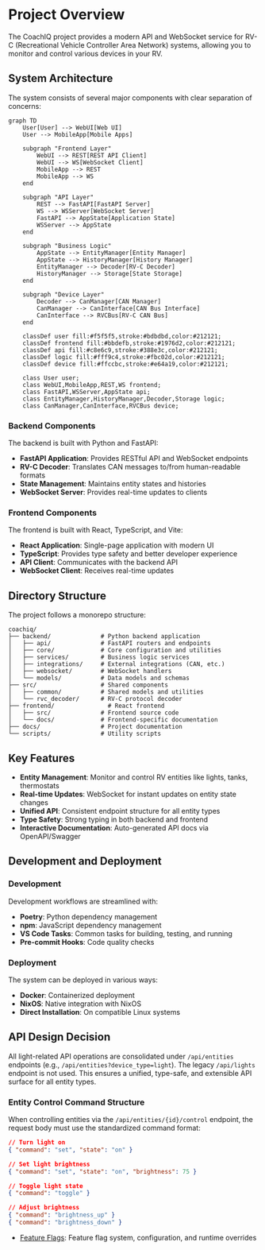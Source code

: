 # Project Overview

The CoachIQ project provides a modern API and WebSocket service for RV-C (Recreational Vehicle Controller Area Network) systems, allowing you to monitor and control various devices in your RV.

## System Architecture

The system consists of several major components with clear separation of concerns:

```mermaid
graph TD
    User[User] --> WebUI[Web UI]
    User --> MobileApp[Mobile Apps]

    subgraph "Frontend Layer"
        WebUI --> REST[REST API Client]
        WebUI --> WS[WebSocket Client]
        MobileApp --> REST
        MobileApp --> WS
    end

    subgraph "API Layer"
        REST --> FastAPI[FastAPI Server]
        WS --> WSServer[WebSocket Server]
        FastAPI --> AppState[Application State]
        WSServer --> AppState
    end

    subgraph "Business Logic"
        AppState --> EntityManager[Entity Manager]
        AppState --> HistoryManager[History Manager]
        EntityManager --> Decoder[RV-C Decoder]
        HistoryManager --> Storage[State Storage]
    end

    subgraph "Device Layer"
        Decoder --> CanManager[CAN Manager]
        CanManager --> CanInterface[CAN Bus Interface]
        CanInterface --> RVCBus[RV-C CAN Bus]
    end

    classDef user fill:#f5f5f5,stroke:#bdbdbd,color:#212121;
    classDef frontend fill:#bbdefb,stroke:#1976d2,color:#212121;
    classDef api fill:#c8e6c9,stroke:#388e3c,color:#212121;
    classDef logic fill:#fff9c4,stroke:#fbc02d,color:#212121;
    classDef device fill:#ffccbc,stroke:#e64a19,color:#212121;

    class User user;
    class WebUI,MobileApp,REST,WS frontend;
    class FastAPI,WSServer,AppState api;
    class EntityManager,HistoryManager,Decoder,Storage logic;
    class CanManager,CanInterface,RVCBus device;
```

### Backend Components

The backend is built with Python and FastAPI:

- **FastAPI Application**: Provides RESTful API and WebSocket endpoints
- **RV-C Decoder**: Translates CAN messages to/from human-readable formats
- **State Management**: Maintains entity states and histories
- **WebSocket Server**: Provides real-time updates to clients

### Frontend Components

The frontend is built with React, TypeScript, and Vite:

- **React Application**: Single-page application with modern UI
- **TypeScript**: Provides type safety and better developer experience
- **API Client**: Communicates with the backend API
- **WebSocket Client**: Receives real-time updates

## Directory Structure

The project follows a monorepo structure:

```text
coachiq/
├── backend/              # Python backend application
│   ├── api/              # FastAPI routers and endpoints
│   ├── core/             # Core configuration and utilities
│   ├── services/         # Business logic services
│   ├── integrations/     # External integrations (CAN, etc.)
│   ├── websocket/        # WebSocket handlers
│   └── models/           # Data models and schemas
├── src/                  # Shared components
│   ├── common/           # Shared models and utilities
│   └── rvc_decoder/      # RV-C protocol decoder
├── frontend/               # React frontend
│   ├── src/              # Frontend source code
│   └── docs/             # Frontend-specific documentation
├── docs/                 # Project documentation
└── scripts/              # Utility scripts
```

## Key Features

- **Entity Management**: Monitor and control RV entities like lights, tanks, thermostats
- **Real-time Updates**: WebSocket for instant updates on entity state changes
- **Unified API**: Consistent endpoint structure for all entity types
- **Type Safety**: Strong typing in both backend and frontend
- **Interactive Documentation**: Auto-generated API docs via OpenAPI/Swagger

## Development and Deployment

### Development

Development workflows are streamlined with:

- **Poetry**: Python dependency management
- **npm**: JavaScript dependency management
- **VS Code Tasks**: Common tasks for building, testing, and running
- **Pre-commit Hooks**: Code quality checks

### Deployment

The system can be deployed in various ways:

- **Docker**: Containerized deployment
- **NixOS**: Native integration with NixOS
- **Direct Installation**: On compatible Linux systems

## API Design Decision

All light-related API operations are consolidated under `/api/entities` endpoints (e.g., `/api/entities?device_type=light`). The legacy `/api/lights` endpoint is not used. This ensures a unified, type-safe, and extensible API surface for all entity types.

### Entity Control Command Structure

When controlling entities via the `/api/entities/{id}/control` endpoint, the request body must use the standardized command format:

```json
// Turn light on
{ "command": "set", "state": "on" }

// Set light brightness
{ "command": "set", "state": "on", "brightness": 75 }

// Toggle light state
{ "command": "toggle" }

// Adjust brightness
{ "command": "brightness_up" }
{ "command": "brightness_down" }
```

- [Feature Flags](architecture/feature-flags.md): Feature flag system, configuration, and runtime overrides
